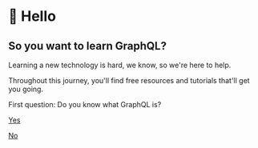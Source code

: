 # 👋 Hello

## So you want to learn GraphQL?

Learning a new technology is hard, we know, so we're here to help.

Throughout this journey, you'll find free resources and tutorials that'll get you going.

First question: Do you know what GraphQL is?

[Yes](/docs/what-to-learn.md)

[No](/docs/getting-started.md)
